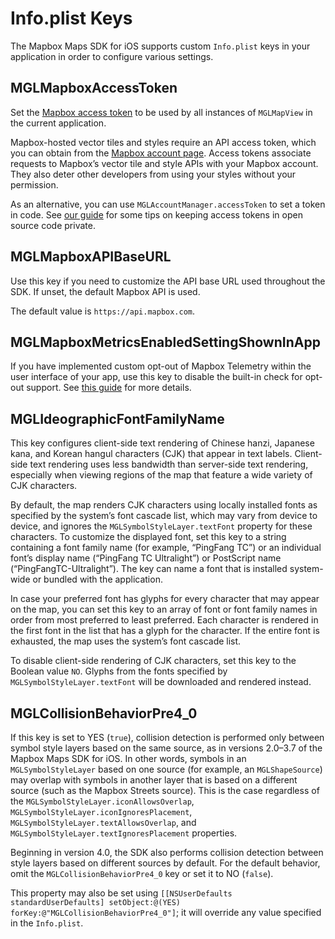 # Info.plist Keys

The Mapbox Maps SDK for iOS supports custom `Info.plist` keys in your application in order to configure various settings.

## MGLMapboxAccessToken

Set the [Mapbox access token](https://www.mapbox.com/help/define-access-token/) to be used by all instances of `MGLMapView` in the current application.

Mapbox-hosted vector tiles and styles require an API access token, which you can obtain from the [Mapbox account page](https://www.mapbox.com/studio/account/tokens/). Access tokens associate requests to Mapbox’s vector tile and style APIs with your Mapbox account. They also deter other developers from using your styles without your permission.

As an alternative, you can use `MGLAccountManager.accessToken` to set a token in code. See [our guide](https://www.mapbox.com/help/ios-private-access-token/) for some tips on keeping access tokens in open source code private.

## MGLMapboxAPIBaseURL

Use this key if you need to customize the API base URL used throughout the SDK. If unset, the default Mapbox API is used.

The default value is `https://api.mapbox.com`.

## MGLMapboxMetricsEnabledSettingShownInApp

If you have implemented custom opt-out of Mapbox Telemetry within the user interface of your app, use this key to disable the built-in check for opt-out support. See [this guide](https://docs.mapbox.com/help/how-mapbox-works/attribution/#mapbox-maps-sdk-for-ios) for more details.

## MGLIdeographicFontFamilyName

This key configures client-side text rendering of Chinese hanzi, Japanese kana, and Korean hangul characters (CJK) that appear in text labels. Client-side text rendering uses less bandwidth than server-side text rendering, especially when viewing regions of the map that feature a wide variety of CJK characters.

By default, the map renders CJK characters using locally installed fonts as specified by the system’s font cascade list, which may vary from device to device, and ignores the `MGLSymbolStyleLayer.textFont` property for these characters. To customize the displayed font, set this key to a string containing a font family name (for example, “PingFang TC”) or an individual font’s display name (“PingFang TC Ultralight”) or PostScript name (“PingFangTC-Ultralight”). The key can name a font that is installed system-wide or bundled with the application.

In case your preferred font has glyphs for every character that may appear on the map, you can set this key to an array of font or font family names in order from most preferred to least preferred. Each character is rendered in the first font in the list that has a glyph for the character. If the entire font is exhausted, the map uses the system’s font cascade list.

To disable client-side rendering of CJK characters, set this key to the Boolean value `NO`. Glyphs from the fonts specified by `MGLSymbolStyleLayer.textFont` will be downloaded and rendered instead.

## MGLCollisionBehaviorPre4_0

 If this key is set to YES (`true`), collision detection is performed only between symbol style layers based on the same source, as in versions 2.0–3.7 of the Mapbox Maps SDK for iOS. In other words, symbols in an `MGLSymbolStyleLayer` based on one source (for example, an `MGLShapeSource`) may overlap with symbols in another layer that is based on a different source (such as the Mapbox Streets source). This is the case regardless of the `MGLSymbolStyleLayer.iconAllowsOverlap`, `MGLSymbolStyleLayer.iconIgnoresPlacement`, `MGLSymbolStyleLayer.textAllowsOverlap`, and `MGLSymbolStyleLayer.textIgnoresPlacement` properties.

Beginning in version 4.0, the SDK also performs collision detection between style layers based on different sources by default. For the default behavior, omit the `MGLCollisionBehaviorPre4_0` key or set it to NO (`false`).

This property may also be set using `[[NSUserDefaults standardUserDefaults] setObject:@(YES) forKey:@"MGLCollisionBehaviorPre4_0"]`; it will override any value specified in the `Info.plist`.

